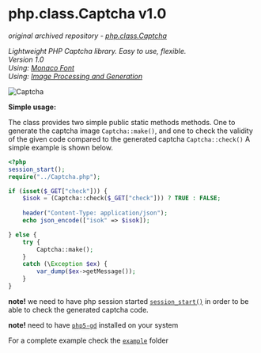 
# php.class.Captcha v1.0

*original archived repository - [php.class.Captcha](https://github.com/donvercety/php.class.Captcha)*

*Lightweight PHP Captcha library. Easy to use, flexible.*  
*Version 1.0*  
*Using: [Monaco Font][1]*  
*Using: [Image Processing and Generation][4]*

![Captcha](http://prikachi.com/images/111/8545111A.png)

**Simple usage:**

The class provides two simple public static methods methods. One to generate the captcha image `Captcha::make()`, and one to check the validity of the given code compared to the generated captcha `Captcha::check()` A simple example is shown below.
```php
<?php
session_start();
require("../Captcha.php");

if (isset($_GET["check"])) {
    $isok = (Captcha::check($_GET["check"])) ? TRUE : FALSE;
    
    header("Content-Type: application/json");
    echo json_encode(["isok" => $isok]);

} else {
    try {
		Captcha::make();
    }
    catch (\Exception $ex) {
        var_dump($ex->getMessage());
    } 
}
```

**note!** we need to have php session started [`session_start()`][2] in order to be able to check the generated captcha code.

**note!** need to have [`php5-gd`][5] installed on your system

For a complete example check the [`example`][3] folder

[1]:https://github.com/todylu/monaco.ttf
[2]:http://php.net/manual/en/function.session-start.php
[3]:https://github.com/donvercety/php.class.Captcha/tree/master/example
[4]:http://php.net/manual/en/book.image.php
[5]:http://www.cyberciti.biz/faq/ubuntu-linux-install-or-add-php-gd-support-to-apache/

